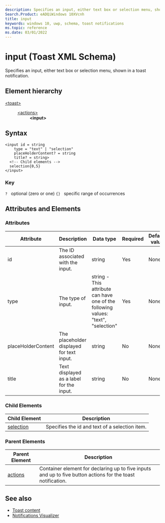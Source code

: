 ```yaml
---
description: Specifies an input, either text box or selection menu, shown in a toast notification.
Search.Product: eADQiWindows 10XVcnh
title: input
keywords: windows 10, uwp, schema, toast notifications
ms.topic: reference
ms.date: 03/01/2022
---
```


# input  (Toast XML Schema)

Specifies an input, either text box or selection menu, shown in a toast notification.

## Element hierarchy

<dl>
<dt><a href="element-toast.md">&lt;toast&gt;</a></dt>
<dd>
<dl>
<dt><a href="element-actions.md">&lt;actions&gt;</a></dt>
<dd><b>&lt;input&gt;</b></dd>
</dl>
</dd>
</dl>

## Syntax

``` syntax
<input id = string
    type = "text" | "selection" 
    placeHolderContent? = string 
    title? = string>
  <!-- Child elements -->
  selection{0,5}
</input>
```

### Key

`?`   optional (zero or one)
`{}`   specific range of occurrences

## Attributes and Elements


### Attributes

| Attribute | Description | Data type | Required | Default value |
|-----------|-------------|-----------|----------|---------------|
| id        | The ID associated with the input.  | string    | Yes      | None          |
| type      | The type of input. | string - This attribute can have one of the following values: "text", "selection"   | Yes      | None          |
| placeHolderContent | The placeholder displayed for text input. | string   | No      | None          |
| title | Text displayed as a label for the input. | string   | No      | None          |

### Child Elements

| Child Element | Description |
|---------------|-------------|
| [selection](element-selection.md) | Specifies the id and text of a selection item. |

### Parent Elements

| Parent Element | Description |
|----------------|-------------|
| [actions](element-actions.md) | Container element for declaring up to five inputs and up to five button actions for the toast notification. |

## See also

* [Toast content](/windows/apps/design/shell/tiles-and-notifications/adaptive-interactive-toasts)
* [Notifications Visualizer](/windows/apps/design/shell/tiles-and-notifications/notifications-visualizer)



 

 
